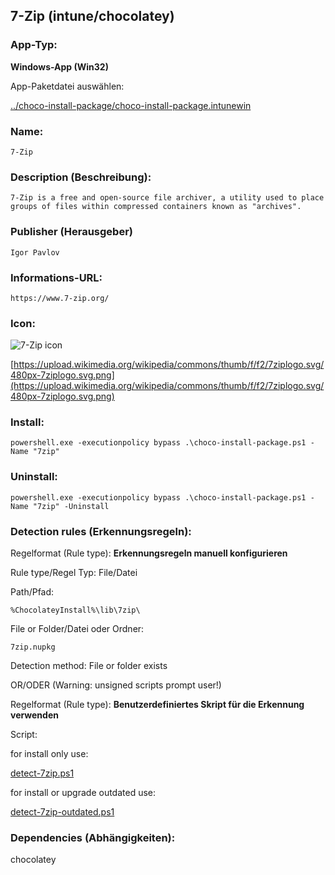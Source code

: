 ## 7-Zip (intune/chocolatey)

### App-Typ:

__Windows-App (Win32)__

App-Paketdatei auswählen:

[../choco-install-package/choco-install-package.intunewin](../choco-install-package/choco-install-package.intunewin?raw=true)


### Name:

```
7-Zip
```

### Description (Beschreibung):

```
7-Zip is a free and open-source file archiver, a utility used to place groups of files within compressed containers known as "archives".
```

### Publisher (Herausgeber)

```
Igor Pavlov
```


### Informations-URL:

```
https://www.7-zip.org/
```

### Icon:

![7-Zip icon](https://upload.wikimedia.org/wikipedia/commons/thumb/f/f2/7ziplogo.svg/120px-7ziplogo.svg.png)

[https://upload.wikimedia.org/wikipedia/commons/thumb/f/f2/7ziplogo.svg/480px-7ziplogo.svg.png](https://upload.wikimedia.org/wikipedia/commons/thumb/f/f2/7ziplogo.svg/480px-7ziplogo.svg.png)


### Install:
```
powershell.exe -executionpolicy bypass .\choco-install-package.ps1 -Name "7zip"
```


### Uninstall:
```
powershell.exe -executionpolicy bypass .\choco-install-package.ps1 -Name "7zip" -Uninstall
```


### Detection rules (Erkennungsregeln):

Regelformat (Rule type): __Erkennungsregeln manuell konfigurieren__

Rule type/Regel Typ: File/Datei

Path/Pfad:

```
%ChocolateyInstall%\lib\7zip\
```


File or Folder/Datei oder Ordner:

```
7zip.nupkg
```

Detection method: File or folder exists


OR/ODER (Warning: unsigned scripts prompt user!)

Regelformat (Rule type): __Benutzerdefiniertes Skript für die Erkennung verwenden__

Script:

for install only use:

[detect-7zip.ps1](./detect-7zip.ps1)

for install or upgrade outdated use:

[detect-7zip-outdated.ps1](./detect-7zip-outdated.ps1)

### Dependencies (Abhängigkeiten):

chocolatey

